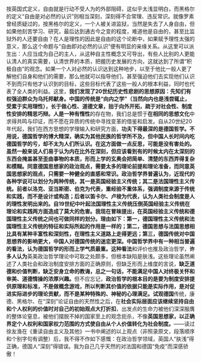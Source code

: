 ​	按英国式定义，自由就是行动不受人为的外部阻碍，这似乎太浅显明白，而黑格尔的定义“自由是对必然的认识”则相当深刻，深刻得不合常理、违反常识。就像罗素曾经质疑过的，按黑格尔的定义，一个人被关进监狱，当然是失去了人身自由，但如果他刻苦学习、研究，最后达到通古今之变的程度，难道他是自由的，甚至比监狱外的人还要自由？
​	在人是理性的因此是自由的这个论断中，如果赋予理性太强的意义，那么这个命题与“自由即对必然的认识”便有明显的亲缘关系。从这里可以派生出：人应当成为自己的主人，从这种自主性概念又可导出，有些人比别的人更能认清人的真实需要，认清世界的本质，把握历史发展的方向，这就达到了所谓“积极自由”的观念。如果一个人对必然的认识达到这种地步，以至于他比一般人更了解他们自身和他们的需要，那么他就可以指导他们，甚至强迫他们去实现他们认识不到而只有他才认识到的目标，这些目标代表了这些一般人的根本利益，同时也代表了全人类的利益。这里，**我们发现了20世纪历史性悲剧的思想原因：先知们有权强迫群众为乌托邦献身。**
​	**中国的传统是“向内之学”（当然向内也是浅尝辄止，受累于实用理性），长于做心性、道德文章，拙于向外开拓，疏于对社会性、制度性安排的精思巧辩。**人是一种有**惰性**的存在物，我们总是惯于**在相同的思想文化**中求得共鸣与印证，而不愿在异质的传统中寻找变革的借鉴和启发。自从20世纪20年代起，我们在西方思想的学理输入和研究方面，**功夫下得最深的是德国哲学。**不用说，德国哲学的博大精深，确实为其他民族的哲学所不及，但中国人长时间内吃德国哲学的亏，却不太为人们所认识。在这方面做一点反思，可能是没有害处的。
​	虽然一般来说人们易于认为内在比外在深刻，但应该看到有的时候太内在太深刻的东西会掩盖甚至歪曲事物的本质，形而上学的玄奥会把简单、清楚的东西弄得复杂和模糊。**同意德国思想家的政治观点，需要太多的理论前提和理论准备，而同意英国思想家的观点，只需要一种健全的直感和常识。**
​	政治哲学界普遍认为，近现代的各种学说可以划分为两种传统，**其一是英国经验主义传统；其二是法国理性主义传**统。前者以洛克、亚当斯密、伯克为代表，**重经验不重体系，强调制度来源于传统和实践，而不是设计或构造；后者以笛卡尔、卢梭为代表，认为人类社会制度是人的理性发明出来的**。自19世纪中叶起法国理性主义传统压倒英国经验主义传统在理论和实践两方面造成了莫大的危害。
​	我现在冒昧提出，在英国经验主义传统和德国理性主义传统之间也可做同样的划分。理由如下：第一，德国理性主义传统和法国理性主义传统的特征和实际所起的作用是一样的；第二，德国思想与法国思想相比具有某种丰富性和深刻性，在理性主义道路上走得更远；第三，德国传统对中国思想界的影响更大，中国人对德国传统的迷恋更深。中国哲学界中有一种相当普遍的看法，认为德国哲学的形而上学气质最重。这种**看法**和评价也推及政治哲学，**许多人认为**英美政治哲学理论中可取之处颇多，但根本缺陷是肤浅。这些理论虽然阐述了人类社会和政治制度安排方面的正确原则，但缺乏形而上维度的言说，**缺乏道德和价值判断，缺乏安身立命的教诲，总之一句话，不能满足中国人对终极关怀和审美、道德情操的浓厚兴趣。**
​	但不应忘记，**政治哲学的根本目的是要为制度安排提供原理和标准，不是做概念游戏，所以判断其价值的依据只能是实际作用，是对促进实际进步的理论贡献，而不是某种特殊的、神秘的心理满足。**试观**德国**传统，康德、黑格尔、在“深刻”论证自由的天然性之后，在**社会实际层面应该继续坚持自由和个人权利的价值时对自己的初始观点大打折扣**，出发点的生命力被他们深深服膺的整体论窒息，被他们摆脱不掉的国家至上的观念扼杀，不像**英国思想家，以正确界定个人权利和国家权力范围的方式使自由从个人价值转化为社会制度。**
​	——读过徐友渔在《重读自由主义及其他》一书中阐述的以上观点（非照录原文，段落顺序和个别字句有调整）后，我不得不作如下感慨：在政治哲学领域，英国人“肤浅”得正确，德国人“深刻”得错误。我为自己几乎天然的对法国和德国“免疫”而深感骄傲！